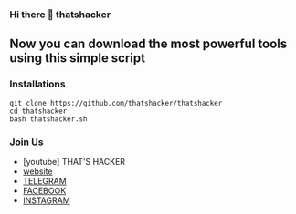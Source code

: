 ### Hi there 👋 thatshacker

## Now you can download the most powerful tools using this simple script


### Installations
```
git clone https://github.com/thatshacker/thatshacker
cd thatshacker
bash thatshacker.sh
```
###  Join Us
* [youtube] THAT'S HACKER
* [website](https://www.thatshacker.com/)
* [TELEGRAM](https://t.me/joinchat/AAAAAFXzWhNkTMScjxNcyw)
* [FACEBOOK](https://www.facebook.com/thatshacker9/)
* [INSTAGRAM](https://www.instagram.com/thatshacker/)

<!--
**thatshacker/thatshacker** is a ✨ _special_ ✨ repository because its `README.md` (this file) appears on your GitHub profile.

Here are some ideas to get you started:

- 🔭 I’m currently working on ...
- 🌱 I’m currently learning ...
- 👯 I’m looking to collaborate on ...
- 🤔 I’m looking for help with ...
- 💬 Ask me about ...
- 📫 How to reach me: ...
- 😄 Pronouns: ...
- ⚡ Fun fact: ...
-->
